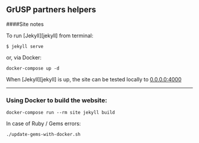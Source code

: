 GrUSP partners helpers
---

####Site notes

To run [Jekyll][jekyll] from terminal:

```
$ jekyll serve
```

or, via Docker:

```
docker-compose up -d
```


When [Jekyll][jekyll] is up, the site can be tested locally to [0.0.0.0:4000](http://0.0.0.0:4000)

---


### Using Docker to build the website:

```
docker-compose run --rm site jekyll build
```

In case of Ruby / Gems errors:

```
./update-gems-with-docker.sh
```
